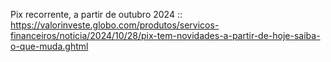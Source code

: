 Pix recorrente, a partir de outubro 2024 :: https://valorinveste.globo.com/produtos/servicos-financeiros/noticia/2024/10/28/pix-tem-novidades-a-partir-de-hoje-saiba-o-que-muda.ghtml
